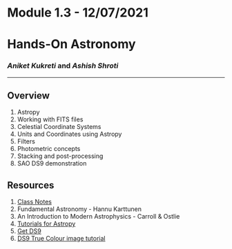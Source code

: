 # Module 1.3 - 12/07/2021

# Hands-On Astronomy

### _Aniket Kukreti_ and _Ashish Shroti_
---
## Overview

1. Astropy
2. Working with FITS files
3. Celestial Coordinate Systems
4. Units and Coordinates using Astropy
5. Filters
6. Photometric concepts
7. Stacking and post-processing
8. SAO DS9 demonstration

## Resources

1. [Class Notes](./module1_3.ipynb)
2. Fundamental Astronomy - Hannu Karttunen
3. An Introduction to Modern Astrophysics - Carroll & Ostlie
4. [Tutorials for Astropy](https://learn.astropy.org/)
5. [Get DS9](https://sites.google.com/cfa.harvard.edu/saoimageds9)
6. [DS9 True Colour image tutorial](http://ds9.si.edu/doc/user/rgb/index.html) 